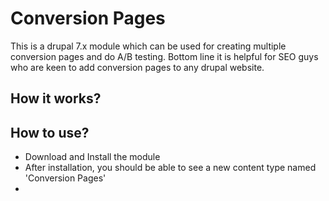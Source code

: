 # Conversion Pages
This is a drupal 7.x module which can be used for creating multiple conversion pages and do A/B testing.
Bottom line it is helpful for SEO guys who are keen to add conversion pages to any drupal website.

## How it works?


## How to use?
- Download and Install the module
- After installation, you should be able to see a new content type named 'Conversion Pages'
- 